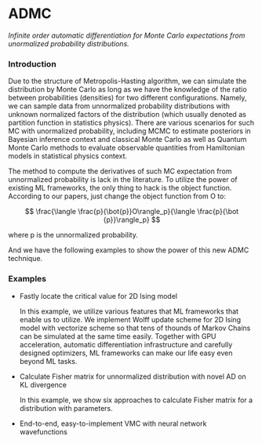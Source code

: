 ADMC
==========

*Infinite order automatic differentiation for Monte Carlo expectations from unormalized probability distributions.*

### Introduction

Due to the structure of Metropolis-Hasting algorithm, we can simulate the distribution by Monte Carlo as long as we have the knowledge of the ratio between probabilities (densities) for two different configurations. Namely, we can sample data from unnormalized probability distributions with unknown normalized factors of the distribution (which usually denoted as partition function in statistics physics). There are various scenarios for such MC with unormalized probability, including MCMC to estimate posteriors in Bayesian inference context and classical Monte Carlo as well as Quantum Monte Carlo methods to evaluate observable quantities from Hamiltonian models in statistical physics context.

The method to compute the derivatives of such MC expectation from unnormalized probability is lack in the literature. To utilize the power of existing ML frameworks, the only thing to hack is the object function. According to our papers, just change the object function from O to:

$$
\frac{\langle \frac{p}{\bot{p}}O\rangle_p}{\langle \frac{p}{\bot {p}}\rangle_p}
$$

where p is the unnormalized probability.

And we have the following examples to show the power of this new ADMC technique.

### Examples

* Fastly locate the critical value for 2D Ising model

  In this example, we utilize various features that ML frameworks that enable us to utilize. We implement Wolff update scheme for 2D Ising model with vectorize scheme so that tens of thounds of Markov Chains can be simulated at the same time easily. Together with GPU acceleration, automatic differentiation infrastructure and carefully designed optimizers, ML frameworks can make our life easy even beyond ML tasks.

* Calculate Fisher matrix for unnormalized distribution with novel AD on KL divergence

  In this example, we show six approaches to calculate Fisher matrix for a distribution with parameters.


* End-to-end, easy-to-implement VMC with neural network wavefunctions